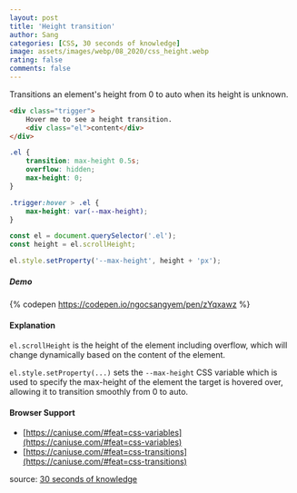 ```yaml
---
layout: post
title: 'Height transition'
author: Sang
categories: [CSS, 30 seconds of knowledge]
image: assets/images/webp/08_2020/css_height.webp
rating: false
comments: false
---
```


Transitions an element's height from 0 to auto when its height is unknown.

```html
<div class="trigger">
	Hover me to see a height transition.
	<div class="el">content</div>
</div>
```

```css
.el {
	transition: max-height 0.5s;
	overflow: hidden;
	max-height: 0;
}

.trigger:hover > .el {
	max-height: var(--max-height);
}
```

```javascript
const el = document.querySelector('.el');
const height = el.scrollHeight;

el.style.setProperty('--max-height', height + 'px');
```

##### Demo

{% codepen https://codepen.io/ngocsangyem/pen/zYqxawz %}

#### Explanation

`el.scrollHeight` is the height of the element including overflow, which will change dynamically based on the content of the element.

`el.style.setProperty(...)` sets the `--max-height` CSS variable which is used to specify the max-height of the element the target is hovered over, allowing it to transition smoothly from 0 to auto.

#### Browser Support

-   [https://caniuse.com/#feat=css-variables](https://caniuse.com/#feat=css-variables)
-   [https://caniuse.com/#feat=css-transitions](https://caniuse.com/#feat=css-transitions)

source: [30 seconds of knowledge](https://30secondsofknowledge.com/)
